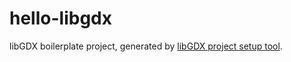 # hello-libgdx

libGDX boilerplate project, generated by [libGDX project setup tool](https://libgdx.com/dev/project-generation/).
